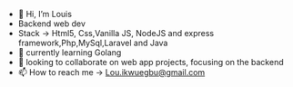 - 👋 Hi, I’m Louis
- Backend web dev
- Stack -> Html5, Css,Vanilla JS, NodeJS and express framework,Php,MySql,Laravel and Java
- 🌱 currently learning Golang
- 💞️ looking to collaborate on web app projects, focusing on the backend
- 📫 How to reach me -> Lou.ikwuegbu@gmail.com

<!---
LusBlack/LusBlack is a ✨ special ✨ repository because its `README.md` (this file) appears on your GitHub profile.
You can click the Preview link to take a look at your changes.
--->
